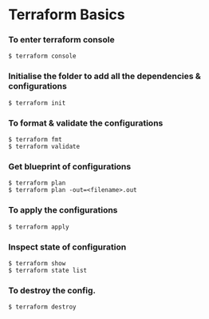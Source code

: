 # Terraform Basics

### To enter terraform console
```
$ terraform console
```
### Initialise the folder to add all the dependencies & configurations
```
$ terraform init
```
### To format & validate the configurations
```
$ terraform fmt
$ terraform validate
```
### Get blueprint of configurations
```
$ terraform plan
$ terraform plan -out=<filename>.out
```
### To apply the configurations
```
$ terraform apply
```
### Inspect state of configuration
```
$ terraform show
$ terraform state list
```
### To destroy the config.
```
$ terraform destroy
```